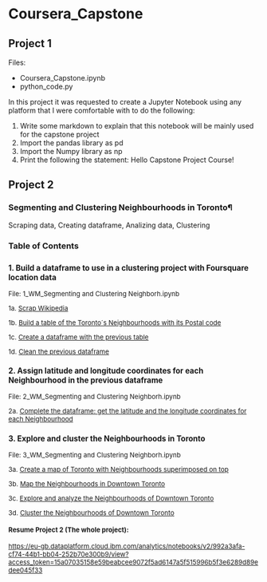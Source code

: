 # Coursera_Capstone

## Project 1
Files: 
- Coursera_Capstone.ipynb
- python_code.py

In this project it was requested to create a Jupyter Notebook using any platform that I were comfortable with to do the following:

1. Write some markdown to explain that this notebook will be mainly used for the capstone project
2. Import the pandas library as pd
3. Import the Numpy library as np
4. Print the following the statement: Hello Capstone Project Course!


## Project 2
### Segmenting and Clustering Neighbourhoods in Toronto¶
Scraping data, Creating dataframe, Analizing data, Clustering

### Table of Contents

<div class="alert alert-block alert-info" style="margin-top: 25px">

<font size = 2>

### 1. Build a dataframe to use in a clustering project with Foursquare location data
File: 1_WM_Segmenting and Clustering Neighborh.ipynb

1a. <a href="#item1">Scrap Wikipedia</a>

1b. <a href="#item2">Build a table of the Toronto´s Neighbourhoods with its Postal code</a>

1c. <a href="#item3">Create a dataframe with the previous table</a>

1d. <a href="#item4">Clean the previous dataframe</a>

### 2. Assign latitude and longitude coordinates for each Neighbourhood in the previous dataframe
File: 2_WM_Segmenting and Clustering Neighborh.ipynb

2a. <a href="#item4">Complete the dataframe: get the latitude and the longitude coordinates for each Neighbourhood</a>  

### 3. Explore and cluster the Neighbourhoods in Toronto
File: 3_WM_Segmenting and Clustering Neighborh.ipynb

3a. <a href="#item1">Create a map of Toronto with Neighbourhoods superimposed on top</a>

3b. <a href="#item2">Map the Neighbourhoods in Downtown Toronto</a>

3c. <a href="#item3">Explore and analyze the Neighbourhoods of Downtown Toronto</a>

3d. <a href="#item4">Cluster the Neighbourhoods of Downtown Toronto</a>


#### Resume Project 2 (The whole project): 

https://eu-gb.dataplatform.cloud.ibm.com/analytics/notebooks/v2/992a3afa-cf74-44b1-bb04-252b70e300b9/view?access_token=15a07035158e59beabcee9072f5ad6147a5f515996b5f3e6289d89edee045f33

</font>
</div>
